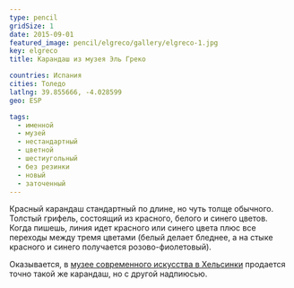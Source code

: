 ```yaml
---
type: pencil
gridSize: 1
date: 2015-09-01
featured_image: pencil/elgreco/gallery/elgreco-1.jpg
key: elgreco
title: Карандаш из музея Эль Греко

countries: Испания
cities: Толедо
latlng: 39.855666, -4.028599
geo: ESP

tags:
  - именной
  - музей
  - нестандартный
  - цветной
  - шестиугольный
  - без резинки
  - новый
  - заточенный
---
```


Красный карандаш стандартный по длине, но чуть толще обычного. Толстый грифель, состоящий из красного, белого и синего цветов. Когда пишешь, линия идет красного или синего цвета плюс все переходы между тремя цветами (белый делает бледнее, а на стыке красного и синего получается розово-фиолетовый).

Оказывается, в [музее современного искусства в Хельсинки](?display=kiasma) продается точно такой же карандаш, но с другой надпиюсью.
